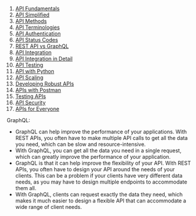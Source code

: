 
 1. [API Fundamentals ](https://lnkd.in/e8eMet_k) 
 2. [API Simplified ](https://lnkd.in/er9JiGxw) 
 3. [API Methods](https://lnkd.in/ey9v7-hU) 
 4. [API Terminologies](https://lnkd.in/eRsPMzpd)
 5. [API Authentication ](https://lnkd.in/eNPfpAdE)
 6. [API Status Codes ](https://lnkd.in/egXizUrS)
 7. [REST API vs GraphQL ](https://lnkd.in/eZHREdgC)
 8. [API Integration ](https://lnkd.in/eDASPP5m)
 9. [API Integration in Detail ](https://lnkd.in/eZwFVrH7)
10. [API Testing ](https://lnkd.in/emgmWJqH)
11. [API with Python ](https://lnkd.in/eM23ah2y)
12. [API Scaling ](https://lnkd.in/e3mZSvmn)
13. [Developing Robust APIs ](https://lnkd.in/eBXzbFyg)
14. [APIs with Postman ](https://lnkd.in/ezue3d4B)
15. [Testing APIs ](https://lnkd.in/eCPnGTGi)
16. [API Security ](https://lnkd.in/e79ZYfPa)
17. [APIs for Everyone ](https://lnkd.in/e4WGDffA)

GraphQL:
- GraphQL can help improve the performance of your applications. With REST APIs, you often have to make multiple API calls to get all the data you need, which can be slow and resource-intensive.
- With GraphQL, you can get all the data you need in a single request, which can greatly improve the performance of your application.
- GraphQL is that it can help improve the flexibility of your API. With REST APIs, you often have to design your API around the needs of your clients. This can be a problem if your clients have very different data needs, as you may have to design multiple endpoints to accommodate them all.
- With GraphQL, clients can request exactly the data they need, which makes it much easier to design a flexible API that can accommodate a wide range of client needs.
